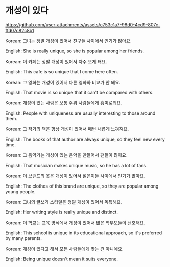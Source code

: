 # 개성이 있다 

https://github.com/user-attachments/assets/c753c1a7-98d0-4cd9-807c-ffd07c82c8b1

Korean: 그녀는 정말 개성이 있어서 친구들 사이에서 인기가 많아요.

English: She is really unique, so she is popular among her friends.


Korean: 이 카페는 정말 개성이 있어서 자주 오게 돼요.

English: This cafe is so unique that I come here often.


Korean: 그 영화는 개성이 있어서 다른 영화와 비교가 안 돼요.

English: That movie is so unique that it can't be compared with others.


Korean: 개성이 있는 사람은 보통 주위 사람들에게 흥미로워요.

English: People with uniqueness are usually interesting to those around them.


Korean: 그 작가의 책은 항상 개성이 있어서 매번 새롭게 느껴져요.

English: The books of that author are always unique, so they feel new every time.


Korean: 그 음악가는 개성이 있는 음악을 만들어서 팬들이 많아요.

English: That musician makes unique music, so he has a lot of fans.


Korean: 이 브랜드의 옷은 개성이 있어서 젊은이들 사이에서 인기가 많아요.

English: The clothes of this brand are unique, so they are popular among young people.


Korean: 그녀의 글쓰기 스타일은 정말 개성이 있어서 독특해요.

English: Her writing style is really unique and distinct.


Korean: 이 학교는 교육 방식에서 개성이 있어서 많은 학부모들이 선호해요.

English: This school is unique in its educational approach, so it's preferred by many parents.


Korean: 개성이 있다고 해서 모든 사람들에게 맞는 건 아니에요.

English: Being unique doesn't mean it suits everyone.
